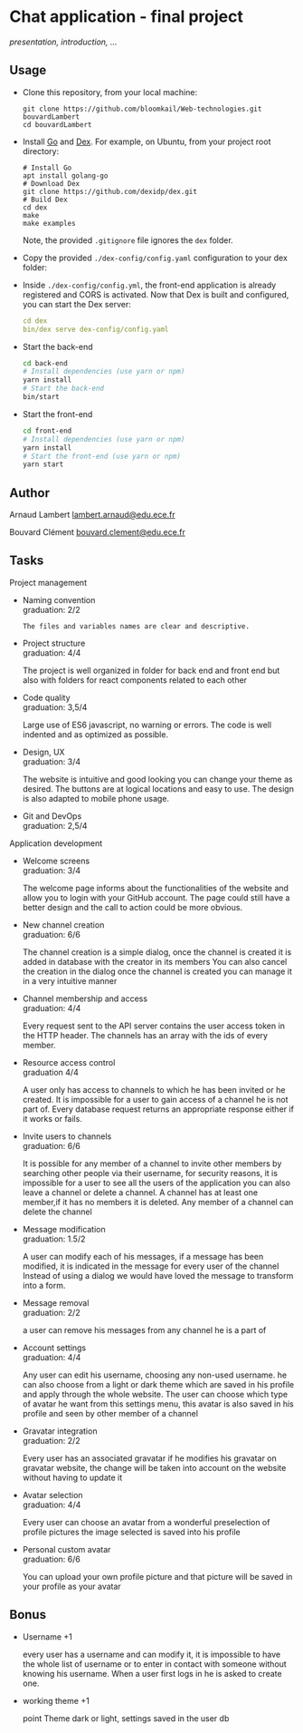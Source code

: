 
# Chat application - final project

*presentation, introduction, ...*

## Usage

* Clone this repository, from your local machine:
  ```
  git clone https://github.com/bloomkail/Web-technologies.git bouvardLambert
  cd bouvardLambert
  ```
* Install [Go](https://golang.org/) and [Dex](https://dexidp.io/docs/getting-started/). For example, on Ubuntu, from your project root directory:   
  ```
  # Install Go
  apt install golang-go
  # Download Dex
  git clone https://github.com/dexidp/dex.git
  # Build Dex
  cd dex
  make
  make examples
  ```
  Note, the provided `.gitignore` file ignores the `dex` folder.
* Copy the provided `./dex-config/config.yaml` configuration to your dex folder:

* Inside `./dex-config/config.yml`, the front-end application is already registered and CORS is activated. Now that Dex is built and configured, you can start the Dex server:
  ```yaml
  cd dex
  bin/dex serve dex-config/config.yaml
  ```
* Start the back-end
  ```bash
  cd back-end
  # Install dependencies (use yarn or npm)
  yarn install
  # Start the back-end
  bin/start
  ```
* Start the front-end
  ```bash
  cd front-end
  # Install dependencies (use yarn or npm)
  yarn install
  # Start the front-end (use yarn or npm)
  yarn start
  ```

## Author

Arnaud Lambert
lambert.arnaud@edu.ece.fr

Bouvard Clément
bouvard.clement@edu.ece.fr

## Tasks

Project management

* Naming convention   
  graduation: 2/2

      The files and variables names are clear and descriptive.
* Project structure   
  graduation: 4/4

    The project is well organized in folder for back end and front end but also with folders for react components related to each other
* Code quality   
  graduation: 3,5/4

    Large use of ES6 javascript, no warning or errors.
    The code is well indented and as optimized as possible.
* Design, UX   
  graduation: 3/4

    The website is intuitive and good looking you can change your theme as desired. The buttons are at logical locations and easy to use.
    The design is also adapted to mobile phone usage.
* Git and DevOps   
  graduation: 2,5/4

Application development

* Welcome screens   
  graduation: 3/4

    The welcome page informs about the functionalities of the website and allow you to login with your GitHub account.
    The page could still have a better design and the call to action could be more obvious.
* New channel creation   
  graduation: 6/6

    The channel creation is a simple dialog, once the channel is created it is added in database with the creator in its members
    You can also cancel the creation in the dialog
    once the channel is created you can manage it in a very intuitive manner
* Channel membership and access   
  graduation: 4/4

    Every request sent to the API server contains the user access token in the HTTP header.
    The channels has an array with the ids of every member.
* Resource access control   
  graduation 4/4

    A user only has access to channels to which he has been invited or he created.
     It is impossible for a user to gain access of a channel he is not part of.
     Every database request returns an appropriate response either if it works or fails.
* Invite users to channels   
  graduation: 6/6

    It is possible for any member of a channel to invite other members by searching other people via their username,
    for security reasons, it is impossible for a user to see all the users of the application
    you can also leave a channel or delete a channel.
    A channel has at least one member,if it has no members it is deleted.
    Any member of a channel can delete the channel
* Message modification   
  graduation: 1.5/2

    A user can modify each of his messages, if a message has been modified, it is indicated in the message for every user of the channel
    Instead of using a dialog we would have loved the message to transform into a form.
* Message removal   
  graduation: 2/2

    a user can remove his messages from any channel he is a part of
* Account settings   
  graduation: 4/4

    Any user can edit his username, choosing any non-used username.
    he can also choose from a light or dark theme which are saved in his profile and apply through the whole website.
    The user can choose which type of avatar he want from this settings menu, this avatar is also saved in his profile and seen by other member of a channel
* Gravatar integration   
  graduation: 2/2

    Every user has an associated gravatar if he modifies his gravatar on gravatar website, the change will be taken into account on the website without having to update it
* Avatar selection   
  graduation: 4/4

    Every user can choose an avatar from a wonderful preselection of profile pictures the image selected is saved into his profile
* Personal custom avatar   
  graduation: 6/6

    You can upload your own profile picture and that picture will be saved in your profile as your avatar
## Bonus

* Username +1

  every user has a username and can modify it, it is impossible to have the whole list of username or to enter in contact with someone without knowing his username.
  When a user first logs in he is asked to create one.

* working theme +1

    point Theme dark or light, settings saved in the user db
